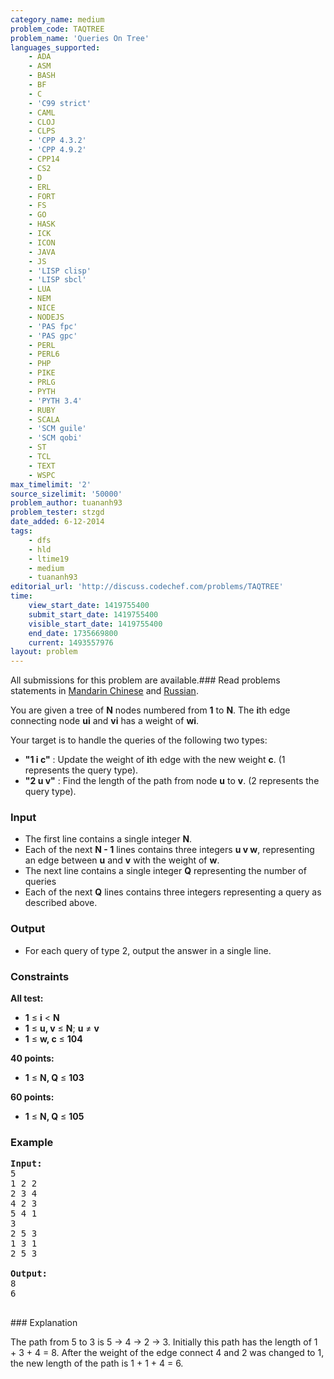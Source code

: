 ```yaml
---
category_name: medium
problem_code: TAQTREE
problem_name: 'Queries On Tree'
languages_supported:
    - ADA
    - ASM
    - BASH
    - BF
    - C
    - 'C99 strict'
    - CAML
    - CLOJ
    - CLPS
    - 'CPP 4.3.2'
    - 'CPP 4.9.2'
    - CPP14
    - CS2
    - D
    - ERL
    - FORT
    - FS
    - GO
    - HASK
    - ICK
    - ICON
    - JAVA
    - JS
    - 'LISP clisp'
    - 'LISP sbcl'
    - LUA
    - NEM
    - NICE
    - NODEJS
    - 'PAS fpc'
    - 'PAS gpc'
    - PERL
    - PERL6
    - PHP
    - PIKE
    - PRLG
    - PYTH
    - 'PYTH 3.4'
    - RUBY
    - SCALA
    - 'SCM guile'
    - 'SCM qobi'
    - ST
    - TCL
    - TEXT
    - WSPC
max_timelimit: '2'
source_sizelimit: '50000'
problem_author: tuananh93
problem_tester: stzgd
date_added: 6-12-2014
tags:
    - dfs
    - hld
    - ltime19
    - medium
    - tuananh93
editorial_url: 'http://discuss.codechef.com/problems/TAQTREE'
time:
    view_start_date: 1419755400
    submit_start_date: 1419755400
    visible_start_date: 1419755400
    end_date: 1735669800
    current: 1493557976
layout: problem
---
```

All submissions for this problem are available.###  Read problems statements in [Mandarin Chinese](http://www.codechef.com/download/translated/LTIME19/mandarin/TAQTREE.pdf) and [Russian](http://www.codechef.com/download/translated/LTIME19/russian/TAQTREE.pdf).

You are given a tree of **N** nodes numbered from **1** to **N**.
The **i**th edge connecting node **ui** and **vi** has a weight of **wi**.

Your target is to handle the queries of the following two types:

- **"1 i c"** : Update the weight of **i**th edge with the new weight **c**.
   (1 represents the query type).
- **"2 u v"** : Find the length of the path from node **u** to **v**. (2 represents the query type).

### Input

- The first line contains a single integer **N**.
- Each of the next **N - 1** lines contains three integers **u v w**, representing an edge
   between **u** and **v** with the weight of **w**.
- The next line contains a single integer **Q** representing the number of queries
- Each of the next **Q** lines contains three integers representing a query as described above.

### Output

- For each query of type 2, output the answer in a single line.

### Constraints

**All test:**

- **1** ≤ **i** < **N**
- **1** ≤ **u, v** ≤ **N**; **u** ≠ **v**
- **1** ≤ **w, c** ≤ **104**

**40 points:**

- **1** ≤ **N, Q** ≤ **103**

**60 points:**

- **1** ≤ **N, Q** ≤ **105**

### Example

<pre><b>Input:</b>
5
1 2 2
2 3 4
4 2 3
5 4 1
3
2 5 3
1 3 1
2 5 3

<b>Output:</b>
8
6

</pre>### Explanation

The path from 5 to 3 is 5 -> 4 -> 2 -> 3. Initially this path has the length of 1 + 3 + 4 = 8.
After the weight of the edge connect 4 and 2 was changed to 1, the new length of the path is 1 + 1 + 4 = 6.
